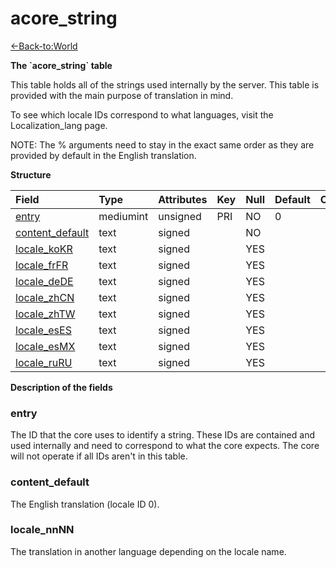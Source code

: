 # acore_string

[<-Back-to:World](database-world.md)

**The \`acore_string\` table**

This table holds all of the strings used internally by the server. This table is provided with the main purpose of translation in mind.

To see which locale IDs correspond to what languages, visit the Localization\_lang page.

NOTE: The % arguments need to stay in the exact same order as they are provided by default in the English translation.

**Structure**

| Field                  | Type      | Attributes | Key | Null | Default | Comment |
|:-----------------------|:----------|:-----------|:----|:-----|:--------|:--------|
| [entry][1]             | mediumint | unsigned   | PRI | NO   | 0       |         |
| [content\_default][2]  | text      | signed     |     | NO   |         |         |
| [locale\_koKR][3]      | text      | signed     |     | YES  |         |         |
| [locale\_frFR][3]      | text      | signed     |     | YES  |         |         |
| [locale\_deDE][3]      | text      | signed     |     | YES  |         |         |
| [locale\_zhCN][3]      | text      | signed     |     | YES  |         |         |
| [locale\_zhTW][3]      | text      | signed     |     | YES  |         |         |
| [locale\_esES][3]      | text      | signed     |     | YES  |         |         |
| [locale\_esMX][3]      | text      | signed     |     | YES  |         |         |
| [locale\_ruRU][3]      | text      | signed     |     | YES  |         |         |

[1]: #entry
[2]: #content\_default
[3]: #locale\_nnNN

**Description of the fields**

### entry

The ID that the core uses to identify a string. These IDs are contained and used internally and need to correspond to what the core expects. The core will not operate if all IDs aren't in this table.

### content\_default

The English translation (locale ID 0).

### locale\_nnNN

The translation in another language depending on the locale name.
